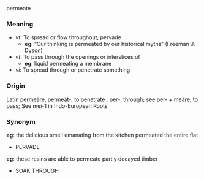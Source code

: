 permeate
### Meaning
+ _vt_: To spread or flow throughout; pervade
    + __eg__: “Our thinking is permeated by our historical myths” (Freeman J. Dyson)
+ _vt_: To pass through the openings or interstices of
    + __eg__: liquid permeating a membrane
+ _vi_: To spread through or penetrate something

### Origin

Latin permeāre, permeāt-, to penetrate : per-, through; see per- + meāre, to pass; See mei-1 in Indo-European Roots

### Synonym

__eg__: the delicious smell emanating from the kitchen permeated the entire flat

+ PERVADE

__eg__: these resins are able to permeate partly decayed timber

+ SOAK THROUGH


